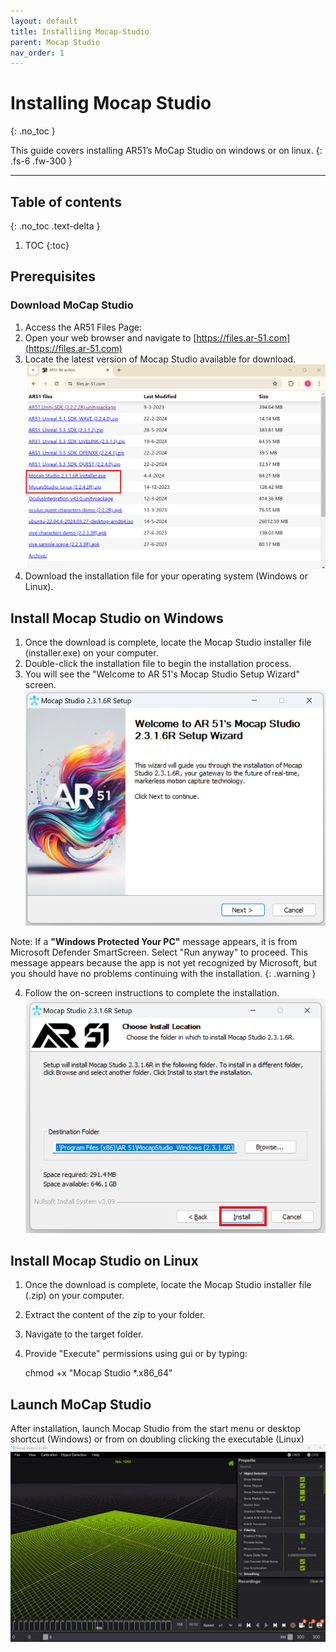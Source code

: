 ```yaml
---
layout: default
title: Installiing Mocap-Studio
parent: Mocap Studio
nav_order: 1
---
```


# Installing Mocap Studio

{: .no_toc }

This guide covers installing AR51’s MoCap Studio on windows or on linux.
{: .fs-6 .fw-300 }

---
## Table of contents
{: .no_toc .text-delta }

1. TOC
{:toc}


## Prerequisites
### Download MoCap Studio
1. Access the AR51 Files Page:
2. Open your web browser and navigate to [https://files.ar-51.com](https://files.ar-51.com)
3. Locate the latest version of Mocap Studio available for download.
![1.ar51_files_website.png](/assets/images/installing_mocap_studio/1.ar51_files_website.png)
4. Download the installation file for your operating system (Windows or Linux).


## Install Mocap Studio on Windows
1. Once the download is complete, locate the Mocap Studio installer file (installer.exe) on your computer.
2. Double-click the installation file to begin the installation process.
3. You will see the "Welcome to AR 51's Mocap Studio <version> Setup Wizard" screen.
![2.mocap_studio_setup_wizard.png](/assets/images/installing_mocap_studio/2.mocap_studio_setup_wizard.png)

Note: If a **"Windows Protected Your PC"** message appears, it is from Microsoft Defender SmartScreen. Select "Run anyway" to proceed. This message appears because the app is not yet recognized by Microsoft, but you should have no problems continuing with the installation.
{: .warning }

4. Follow the on-screen instructions to complete the installation.
![3.mocap_studio_setup_wizard_2.png](/assets/images/installing_mocap_studio/3.mocap_studio_setup_wizard_2.png)

## Install Mocap Studio on Linux
1. Once the download is complete, locate the Mocap Studio installer file (.zip) on your computer.
2. Extract the content of the zip to your folder.
3. Navigate to the target folder.
4. Provide "Execute" permissions using gui or by typing:

   chmod +x "Mocap Studio *.x86_64"


## Launch MoCap Studio
 After installation, launch Mocap Studio from the start menu or desktop shortcut (Windows) or from on doubling clicking the executable (Linux)
![4.mocap_studio_open_window.png](/assets/images/installing_mocap_studio/4.mocap_studio_open_window.png)

